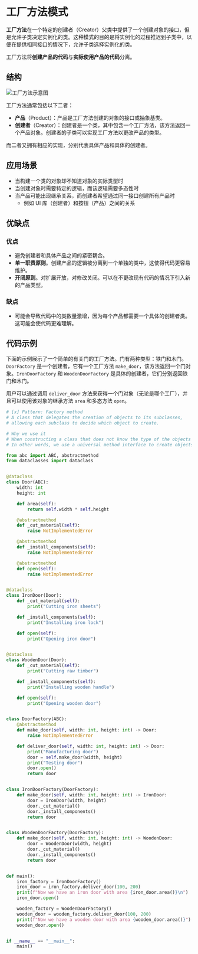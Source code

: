# 工厂方法模式
**工厂方法**在一个特定的创建者（Creator）父类中提供了一个创建对象的接口，但是允许子类决定实例化的类。这种模式的目的是将实例化的过程推迟到子类中，以便在提供相同接口的情况下，允许子类选择实例化的类。

工厂方法将**创建产品的代码**与**实际使用产品的代码**分离。

## 结构

![工厂方法示意图](https://refactoringguru.cn/images/patterns/diagrams/factory-method/structure.png)

工厂方法通常包括以下二者：
- **产品**（Product）：产品是工厂方法创建的对象的接口或抽象基类。
- **创建者**（Creator）：创建者是一个类，其中包含一个工厂方法，该方法返回一个产品对象。创建者的子类可以实现工厂方法以更改产品的类型。

而二者又拥有相应的实现，分别代表具体产品和具体的创建者。

## 应用场景

- 当构建一个类的对象却不知道对象的实际类型时
- 当创建对象时需要特定的逻辑，而该逻辑需要多态性时
- 当产品可能出现继承关系，而创建者希望通过同一接口创建所有产品时
  - 例如 UI 库（创建者）和按钮（产品）之间的关系

## 优缺点
### 优点
- 避免创建者和具体产品之间的紧密耦合。
- **单一职责原则**。创建产品的逻辑被分离到一个单独的类中，这使得代码更容易维护。
- **开闭原则**。对扩展开放，对修改关闭。可以在不更改现有代码的情况下引入新的产品类型。

### 缺点
- 可能会导致代码中的类数量激增，因为每个产品都需要一个具体的创建者类。这可能会使代码更难理解。

## 代码示例

下面的示例展示了一个简单的有关门的工厂方法。门有两种类型：铁门和木门。`DoorFactory` 是一个创建者，它有一个工厂方法 `make_door`，该方法返回一个门对象。`IronDoorFactory` 和 `WoodenDoorFactory` 是具体的创建者，它们分别返回铁门和木门。

用户可以通过调用 `deliver_door` 方法来获得一个门对象（无论是哪个工厂），并且可以使用该对象的继承方法 `area` 和多态方法 `open`。

```python
# [x] Pattern: Factory method
# A class that delegates the creation of objects to its subclasses,
# allowing each subclass to decide which object to create.

# Why we use it
# When constructing a class that does not know the type of the objects it will create
# In other words, we use a universal method interface to create objects, but the specific implementation is left to the subclasses

from abc import ABC, abstractmethod
from dataclasses import dataclass


@dataclass
class Door(ABC):
    width: int
    height: int

    def area(self):
        return self.width * self.height

    @abstractmethod
    def _cut_material(self):
        raise NotImplementedError

    @abstractmethod
    def _install_components(self):
        raise NotImplementedError

    @abstractmethod
    def open(self):
        raise NotImplementedError


@dataclass
class IronDoor(Door):
    def _cut_material(self):
        print("Cutting iron sheets")

    def _install_components(self):
        print("Installing iron lock")

    def open(self):
        print("Opening iron door")


@dataclass
class WoodenDoor(Door):
    def _cut_material(self):
        print("Cutting raw timber")

    def _install_components(self):
        print("Installing wooden handle")

    def open(self):
        print("Opening wooden door")


class DoorFactory(ABC):
    @abstractmethod
    def make_door(self, width: int, height: int) -> Door:
        raise NotImplementedError

    def deliver_door(self, width: int, height: int) -> Door:
        print("Manufacturing door")
        door = self.make_door(width, height)
        print("Testing door")
        door.open()
        return door


class IronDoorFactory(DoorFactory):
    def make_door(self, width: int, height: int) -> IronDoor:
        door = IronDoor(width, height)
        door._cut_material()
        door._install_components()
        return door


class WoodenDoorFactory(DoorFactory):
    def make_door(self, width: int, height: int) -> WoodenDoor:
        door = WoodenDoor(width, height)
        door._cut_material()
        door._install_components()
        return door


def main():
    iron_factory = IronDoorFactory()
    iron_door = iron_factory.deliver_door(100, 200)
    print(f"Now we have an iron door with area {iron_door.area()}\n")
    iron_door.open()

    wooden_factory = WoodenDoorFactory()
    wooden_door = wooden_factory.deliver_door(100, 200)
    print(f"Now we have a wooden door with area {wooden_door.area()}")
    wooden_door.open()


if __name__ == "__main__":
    main()
```
